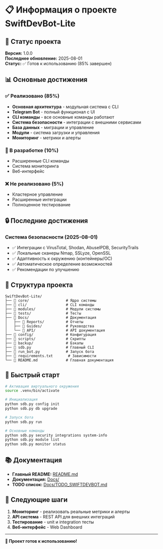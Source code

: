 # 📋 Информация о проекте SwiftDevBot-Lite

## 🎯 Статус проекта

**Версия:** 1.0.0  
**Последнее обновление:** 2025-08-01  
**Статус:** ✅ Готов к использованию (85% завершен)

## 📊 Основные достижения

### ✅ Реализовано (85%)
- **Основная архитектура** - модульная система с CLI
- **Telegram Bot** - полный функционал с UI
- **CLI команды** - все основные команды работают
- **Система безопасности** - интеграции с внешними сервисами
- **База данных** - миграции и управление
- **Модули** - система загрузки и управления
- **Мониторинг** - метрики и алерты

### 🚧 В разработке (10%)
- Расширенные CLI команды
- Система мониторинга
- Веб-интерфейс

### ❌ Не реализовано (5%)
- Кластерное управление
- Расширенные интеграции
- Полноценное тестирование

## 🔒 Последние достижения

### Система безопасности (2025-08-01)
- ✅ Интеграции с VirusTotal, Shodan, AbuseIPDB, SecurityTrails
- ✅ Локальные сканеры Nmap, SSLyze, OpenSSL
- ✅ Адаптивность к окружению (контейнеры/ОС)
- ✅ Автоматическое определение возможностей
- ✅ Рекомендации по улучшению

## 📁 Структура проекта

```
SwiftDevBot-Lite/
├── 📁 core/                 # Ядро системы
├── 📁 cli/                  # CLI команды
├── 📁 modules/              # Модули системы
├── 📁 tests/                # Тесты
├── 📁 Docs/                 # Документация
│   ├── 📁 Reports/          # Отчеты
│   ├── 📁 Guides/           # Руководства
│   └── 📁 API/              # API документация
├── 📁 config/               # Конфигурация
├── 📁 scripts/              # Скрипты
├── 📁 backup/               # Бэкапы
├── 📄 sdb.py                # Главный CLI
├── 📄 run_bot.py            # Запуск бота
├── 📄 requirements.txt       # Зависимости
└── 📄 README.md             # Главная документация
```

## 🚀 Быстрый старт

```bash
# Активация виртуального окружения
source .venv/bin/activate

# Инициализация
python sdb.py config init
python sdb.py db upgrade

# Запуск бота
python sdb.py run

# Основные команды
python sdb.py security integrations system-info
python sdb.py module list
python sdb.py monitor status
```

## 📚 Документация

- **Главный README:** [README.md](README.md)
- **Документация:** [Docs/](Docs/)
- **TODO список:** [Docs/TODO_SWIFTDEVBOT.md](Docs/TODO_SWIFTDEVBOT.md)

## 🎯 Следующие шаги

1. **Мониторинг** - реализовать реальные метрики и алерты
2. **API система** - REST API для внешних интеграций
3. **Тестирование** - unit и integration тесты
4. **Веб-интерфейс** - Web Dashboard

---

**🎉 Проект готов к использованию!** 